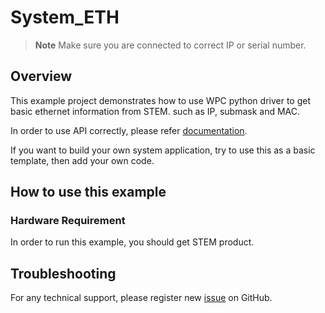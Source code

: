 # System_ETH
> **Note**
> Make sure you are connected to correct IP or serial number.

## Overview

This example project demonstrates how to use WPC python driver to get basic ethernet information from STEM.
such as IP, submask and MAC.

In order to use API correctly, please refer [documentation](https://wpc-systems-ltd.github.io/WPC_Python_driver_release/).

If you want to build your own system application, try to use this as a basic template, then add your own code.

## How to use this example

### Hardware Requirement

In order to run this example, you should get STEM product. 

## Troubleshooting

For any technical support, please register new [issue](https://github.com/WPC-Systems-Ltd/WPC_Python_driver_release/issues) on GitHub.